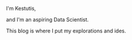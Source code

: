 I'm Kestutis,

and I'm an aspiring Data Scientist. 

This blog is where I put my explorations and ides.
